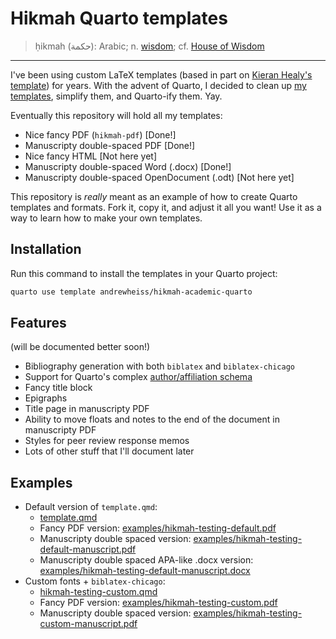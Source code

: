 # Hikmah Quarto templates

> ḥikmah (حكمة): Arabic; n. [wisdom](https://en.wikipedia.org/wiki/Hikmah); cf. [House of Wisdom](https://en.wikipedia.org/wiki/House_of_Knowledge)

---

I've been using custom LaTeX templates (based in part on [Kieran Healy's template](https://github.com/kjhealy/latex-custom-kjh)) for years. With the advent of Quarto, I decided to clean up [my templates](https://github.com/andrewheiss/portable-pandoc-magic), simplify them, and Quarto-ify them. Yay.

Eventually this repository will hold all my templates:

- Nice fancy PDF (`hikmah-pdf`) [Done!]
- Manuscripty double-spaced PDF [Done!]
- Nice fancy HTML [Not here yet]
- Manuscripty double-spaced Word (.docx) [Done!]
- Manuscripty double-spaced OpenDocument (.odt) [Not here yet]

This repository is *really* meant as an example of how to create Quarto templates and formats. Fork it, copy it, and adjust it all you want! Use it as a way to learn how to make your own templates.


## Installation

Run this command to install the templates in your Quarto project:

```bash
quarto use template andrewheiss/hikmah-academic-quarto
```

## Features

(will be documented better soon!)

- Bibliography generation with both `biblatex` and `biblatex-chicago`
- Support for Quarto's complex [author/affiliation schema](https://quarto.org/docs/journals/authors.html)
- Fancy title block
- Epigraphs
- Title page in manuscripty PDF
- Ability to move floats and notes to the end of the document in manuscripty PDF
- Styles for peer review response memos
- Lots of other stuff that I'll document later


## Examples

- Default version of `template.qmd`:
  - [template.qmd](template.qmd)
  - Fancy PDF version: [examples/hikmah-testing-default.pdf](examples/hikmah-testing-default.pdf)
  - Manuscripty double spaced version: [examples/hikmah-testing-default-manuscript.pdf](examples/hikmah-testing-default-manuscript.pdf)
  - Manuscripty double spaced APA-like .docx version: [examples/hikmah-testing-default-manuscript.docx](examples/hikmah-testing-default-manuscript.docx)
- Custom fonts + `biblatex-chicago`:
  - [hikmah-testing-custom.qmd](hikmah-testing-custom.qmd)
  - Fancy PDF version: [examples/hikmah-testing-custom.pdf](examples/hikmah-testing-custom.pdf)
  - Manuscripty double spaced version: [examples/hikmah-testing-custom-manuscript.pdf](examples/hikmah-testing-custom-manuscript.pdf)
